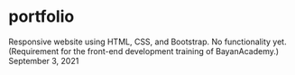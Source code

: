 # portfolio
Responsive website using HTML, CSS, and Bootstrap. No functionality yet. (Requirement for the front-end development training of BayanAcademy.) September 3, 2021
